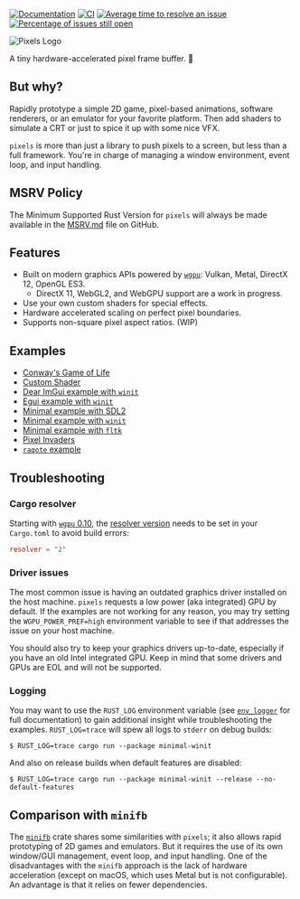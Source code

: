 [![Documentation](https://docs.rs/pixels/badge.svg)](https://docs.rs/pixels "Documentation")
[![CI](https://github.com/parasyte/pixels/workflows/CI/badge.svg)](https://github.com/parasyte/pixels "CI")
[![Average time to resolve an issue](http://isitmaintained.com/badge/resolution/parasyte/pixels.svg)](http://isitmaintained.com/project/parasyte/pixels "Average time to resolve an issue")
[![Percentage of issues still open](http://isitmaintained.com/badge/open/parasyte/pixels.svg)](http://isitmaintained.com/project/parasyte/pixels "Percentage of issues still open")

![Pixels Logo](img/pixels.png)

A tiny hardware-accelerated pixel frame buffer. :crab:

## But why?

Rapidly prototype a simple 2D game, pixel-based animations, software renderers, or an emulator for your favorite platform. Then add shaders to simulate a CRT or just to spice it up with some nice VFX.

`pixels` is more than just a library to push pixels to a screen, but less than a full framework. You're in charge of managing a window environment, event loop, and input handling.

## MSRV Policy

The Minimum Supported Rust Version for `pixels` will always be made available in the [MSRV.md](./MSRV.md) file on GitHub.

## Features

- Built on modern graphics APIs powered by [`wgpu`](https://crates.io/crates/wgpu): Vulkan, Metal, DirectX 12, OpenGL ES3.
    - DirectX 11, WebGL2, and WebGPU support are a work in progress.
- Use your own custom shaders for special effects.
- Hardware accelerated scaling on perfect pixel boundaries.
- Supports non-square pixel aspect ratios. (WIP)

## Examples

- [Conway's Game of Life](./examples/conway)
- [Custom Shader](./examples/custom-shader)
- [Dear ImGui example with `winit`](./examples/imgui-winit)
- [Egui example with `winit`](./examples/egui-winit)
- [Minimal example with SDL2](./examples/minimal-sdl2)
- [Minimal example with `winit`](./examples/minimal-winit)
- [Minimal example with `fltk`](./examples/minimal-fltk)
- [Pixel Invaders](./examples/invaders)
- [`raqote` example](./examples/raqote-winit)

## Troubleshooting

### Cargo resolver

Starting with [`wgpu` 0.10](https://github.com/gfx-rs/wgpu/blob/06316c1bac8b78ac04d762cfb1a886bd1d453b30/CHANGELOG.md#v010-2021-08-18), the [resolver version](https://doc.rust-lang.org/cargo/reference/resolver.html#resolver-versions) needs to be set in your `Cargo.toml` to avoid build errors:

```toml
resolver = "2"
```

### Driver issues

The most common issue is having an outdated graphics driver installed on the host machine. `pixels`
requests a low power (aka integrated) GPU by default. If the examples are not working for any reason, you may try setting the `WGPU_POWER_PREF=high` environment variable to see if that addresses the issue on your host machine.

You should also try to keep your graphics drivers up-to-date, especially if you have an old Intel integrated GPU. Keep in mind that some drivers and GPUs are EOL and will not be supported.

### Logging

You may want to use the `RUST_LOG` environment variable (see [`env_logger`](https://docs.rs/env_logger) for full documentation) to gain additional insight while troubleshooting the examples. `RUST_LOG=trace` will spew all logs to `stderr` on debug builds:

```
$ RUST_LOG=trace cargo run --package minimal-winit
```

And also on release builds when default features are disabled:

```
$ RUST_LOG=trace cargo run --package minimal-winit --release --no-default-features
```

## Comparison with `minifb`

The [`minifb`](https://crates.io/crates/minifb) crate shares some similarities with `pixels`; it also allows rapid prototyping of 2D games and emulators. But it requires the use of its own window/GUI management, event loop, and input handling. One of the disadvantages with the `minifb` approach is the lack of hardware acceleration (except on macOS, which uses Metal but is not configurable). An advantage is that it relies on fewer dependencies.

